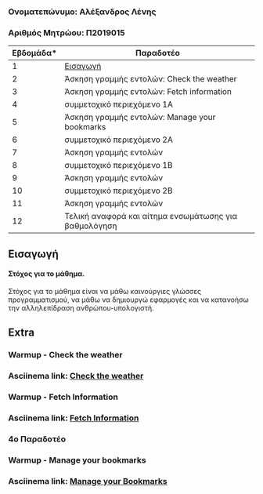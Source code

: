 ### Ονοματεπώνυμο: Αλέξανδρος Λένης 

### Αριθμός Μητρώου: Π2019015


| Εβδομάδα* | Παραδοτέο |
| --- | --- |
| 1 | [Εισαγωγή](#εισαγωγή) |
| 2 | Άσκηση γραμμής εντολών: Check the weather|
| 3 | Άσκηση γραμμής εντολών: Fetch information|
| 4 | συμμετοχικό περιεχόμενο 1A |
| 5 | Άσκηση γραμμής εντολών: Manage your bookmarks|
| 6 | συμμετοχικό περιεχόμενο 2A |
| 7 | Άσκηση γραμμής εντολών |
| 8 | συμμετοχικό περιεχόμενο 1B |
| 9 | Άσκηση γραμμής εντολών |
| 10 | συμμετοχικό περιεχόμενο 2B |
| 11 | Άσκηση γραμμής εντολών |
| 12 | Τελική αναφορά και αίτημα ενσωμάτωσης για βαθμολόγηση |


## Εισαγωγή

#### Στόχος για το μάθημα. <br />
Στόχος για το μάθημα είναι να μάθω καινούργιες γλώσσες προγραμματισμού, να μάθω να δημιουργώ εφαρμογές και να κατανοήσω την αλληλεπίδραση ανθρώπου-υπολογιστή.

## Extra


### Warmup - Check the weather

### Asciinema link: [Check the weather](https://asciinema.org/a/g3IovGMnCZrzFmPmJbukdJiMN)<br />



### Warmup - Fetch Information

### Asciinema link: [Fetch Information](https://asciinema.org/a/VWHIVecDTsKgmfSYTTbpHsXEG)<br />



### 4ο Παραδοτέο

###



### Warmup - Manage your bookmarks

### Asciinema link: [Manage your Bookmarks](https://asciinema.org/a/nQIq6jmeB8oT3Yr9d8ttXdek8)<br />
